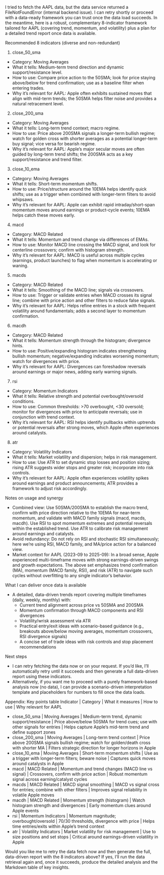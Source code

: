 I tried to fetch the AAPL data, but the data service returned a FileNotFoundError (internal backend issue). I can retry shortly or proceed with a data-ready framework you can trust once the data load succeeds. In the meantime, here is a robust, complementary 8-indicator framework tailored for AAPL (covering trend, momentum, and volatility) plus a plan for a detailed trend report once data is available.

Recommended 8 indicators (diverse and non-redundant)
1) close_50_sma
- Category: Moving Averages
- What it tells: Medium-term trend direction and dynamic support/resistance level.
- How to use: Compare price action to the 50SMA; look for price staying above/below for trend confirmation; use as a baseline filter when entering trades.
- Why it’s relevant for AAPL: Apple often exhibits sustained moves that align with mid-term trends; the 50SMA helps filter noise and provides a natural retracement level.

2) close_200_sma
- Category: Moving Averages
- What it tells: Long-term trend context; macro regime.
- How to use: Price above 200SMA signals a longer-term bullish regime; watch for golden cross with shorter averages as a potential longer-term buy signal; vice versa for bearish regime.
- Why it’s relevant for AAPL: Apple’s major secular moves are often guided by long-term trend shifts; the 200SMA acts as a key support/resistance and trend filter.

3) close_10_ema
- Category: Moving Averages
- What it tells: Short-term momentum shifts.
- How to use: Price/structure around the 10EMA helps identify quick shifts; use as a trigger when combined with longer-term filters to avoid whipsaws.
- Why it’s relevant for AAPL: Apple can exhibit rapid intraday/short-span momentum moves around earnings or product-cycle events; 10EMA helps catch these moves early.

4) macd
- Category: MACD Related
- What it tells: Momentum and trend change via differences of EMAs.
- How to use: Monitor MACD line crossing the MACD signal, and look for centerline crossovers; confirm with histogram strength.
- Why it’s relevant for AAPL: MACD is useful across multiple cycles (earnings, product launches) to flag when momentum is accelerating or waning.

5) macds
- Category: MACD Related
- What it tells: Smoothing of the MACD line; signals via crossovers.
- How to use: Trigger or validate entries when MACD crosses its signal line; combine with price action and other filters to reduce false signals.
- Why it’s relevant for AAPL: Helps refine entries in a stock with frequent volatility around fundamentals; adds a second layer to momentum confirmation.

6) macdh
- Category: MACD Related
- What it tells: Momentum strength through the histogram; divergence hints.
- How to use: Positive/expanding histogram indicates strengthening bullish momentum; negative/expanding indicates worsening momentum; watch for divergences with price.
- Why it’s relevant for AAPL: Divergences can foreshadow reversals around earnings or major news, adding early warning signals.

7) rsi
- Category: Momentum Indicators
- What it tells: Relative strength and potential overbought/oversold conditions.
- How to use: Common thresholds: >70 overbought, <30 oversold; monitor for divergences with price to anticipate reversals; use in conjunction with trend context.
- Why it’s relevant for AAPL: RSI helps identify pullbacks within uptrends or potential reversals after strong moves, which Apple often experiences around catalysts.

8) atr
- Category: Volatility Indicators
- What it tells: Market volatility and dispersion; helps in risk management.
- How to use: Use ATR to set dynamic stop losses and position sizing; rising ATR suggests wider stops and greater risk; incorporate into risk controls.
- Why it’s relevant for AAPL: Apple often experiences volatility spikes around earnings and product announcements; ATR provides a framework to adjust risk accordingly.

Notes on usage and synergy
- Combined view: Use 50SMA/200SMA to establish the macro trend, confirm with price direction relative to the 10EMA for near-term momentum, and validate with MACD family signals (macd, macds, macdh). Use RSI to spot momentum extremes and potential reversals within the established trend. Use ATR to calibrate risk management around earnings and catalysts.
- Avoid redundancy: Do not rely on RSI and stochastic RSI simultaneously; here we’re using RSI, MACD family, and MA/price action for a balanced view.
- Market context for AAPL (2023-09 to 2025-09): In a broad sense, Apple experienced multi-timeframe moves with strong earnings-driven swings and growth expectations. The above set emphasizes trend confirmation (MA), momentum (MACD family, RSI), and risk (ATR) to navigate such cycles without overfitting to any single indicator’s behavior.

What I can deliver once data is available
- A detailed, data-driven trends report covering multiple timeframes (daily, weekly, monthly) with:
  - Current trend alignment across price vs 50SMA and 200SMA
  - Momentum confirmation through MACD components and RSI divergences
  - Volatility/wrisk assessment via ATR
  - Practical entry/exit ideas with scenario-based guidance (e.g., breakouts above/below moving averages, momentum crossovers, RSI divergence signals)
  - A concise set of trade ideas with risk controls and stop placement recommendations

Next steps
- I can retry fetching the data now or on your request. If you’d like, I’ll automatically retry until it succeeds and then generate a full data-driven report using these indicators.
- Alternatively, if you want me to proceed with a purely framework-based analysis now (no data), I can provide a scenario-driven interpretation template and placeholders for numbers to fill once the data loads.

Appendix: Key points table
Indicator | Category | What it measures | How to use | Why relevant for AAPL
- close_50_sma | Moving Averages | Medium-term trend, dynamic support/resistance | Price above/below 50SMA for trend cues; use with other signals for entries | Helps capture Apple’s mid-term trend and define support zones
- close_200_sma | Moving Averages | Long-term trend context | Price above 200SMA signals bullish regime; watch for golden/death cross with shorter MA | Filters strategic direction for longer horizons in Apple
- close_10_ema | Moving Averages | Short-term momentum shifts | Use as a trigger with longer-term filters; beware noise | Captures quick moves around catalysts in Apple
- macd | MACD Related | Momentum and trend changes (MACD line vs signal) | Crossovers, confirm with price action | Robust momentum signal across earning/catalyst cycles
- macds | MACD Related | MACD signal smoothing | MACD vs signal cross for entries; combine with other filters | Improves signal reliability in volatile Apple moves
- macdh | MACD Related | Momentum strength (histogram) | Watch histogram strength and divergences | Early momentum clues around Apple events
- rsi | Momentum Indicators | Momentum magnitude; overbought/oversold | 70/30 thresholds, divergence with price | Helps time entries/exits within Apple’s trend context
- atr | Volatility Indicators | Market volatility for risk management | Use to size positions and set stops | Critical around earnings-driven volatility in Apple

Would you like me to retry the data fetch now and then generate the full, data-driven report with the 8 indicators above? If yes, I’ll run the data retrieval again and, once it succeeds, produce the detailed analysis and the Markdown table of key insights.